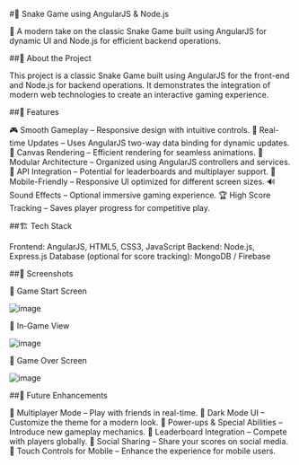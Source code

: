 #🐍 Snake Game using AngularJS & Node.js

🚀 A modern take on the classic Snake Game built using AngularJS for dynamic UI and Node.js for efficient backend operations.

##📌 About the Project

This project is a classic Snake Game built using AngularJS for the front-end and Node.js for backend operations. It demonstrates the integration of modern web technologies to create an interactive gaming experience.


##🚀 Features


🎮 Smooth Gameplay – Responsive design with intuitive controls.
📡 Real-time Updates – Uses AngularJS two-way data binding for dynamic updates.
🎨 Canvas Rendering – Efficient rendering for seamless animations.
🔀 Modular Architecture – Organized using AngularJS controllers and services.
🔗 API Integration – Potential for leaderboards and multiplayer support.
📱 Mobile-Friendly – Responsive UI optimized for different screen sizes.
🔊 Sound Effects – Optional immersive gaming experience.
🏆 High Score Tracking – Saves player progress for competitive play.


##🏗️ Tech Stack


Frontend: AngularJS, HTML5, CSS3, JavaScript
Backend: Node.js, Express.js
Database (optional for score tracking): MongoDB / Firebase


##🎨 Screenshots


📌 Game Start Screen

![image](https://github.com/user-attachments/assets/7b2f10b7-b52e-45bb-9c63-2b7d991a703c)

📌 In-Game View

![image](https://github.com/user-attachments/assets/085b6255-1c9b-40be-9d66-eb64c89020a9)

📌 Game Over Screen

![image](https://github.com/user-attachments/assets/014630a3-32f8-494f-bb6e-b47f1b8f56c2)


##🚀 Future Enhancements


🔹 Multiplayer Mode – Play with friends in real-time.
🔹 Dark Mode UI – Customize the theme for a modern look.
🔹 Power-ups & Special Abilities – Introduce new gameplay mechanics.
🔹 Leaderboard Integration – Compete with players globally.
🔹 Social Sharing – Share your scores on social media.
🔹 Touch Controls for Mobile – Enhance the experience for mobile users.
